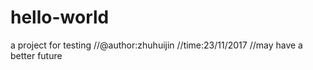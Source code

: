 # hello-world
a project for testing
//@author:zhuhuijin
//time:23/11/2017
//may have a better future
